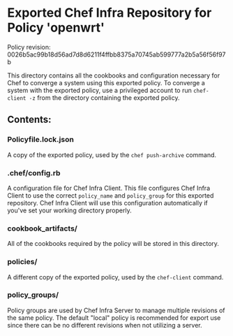 # Exported Chef Infra Repository for Policy 'openwrt'

Policy revision: 0026b5ac99b18d56ad7d8d6211f4ffbb8375a70745ab599777a2b5a56f56f97b

This directory contains all the cookbooks and configuration necessary for Chef
to converge a system using this exported policy. To converge a system with the
exported policy, use a privileged account to run `chef-client -z` from the
directory containing the exported policy.

## Contents:

### Policyfile.lock.json

A copy of the exported policy, used by the `chef push-archive` command.

### .chef/config.rb

A configuration file for Chef Infra Client. This file configures Chef Infra Client to
use the correct `policy_name` and `policy_group` for this exported repository. Chef
Infra Client will use this configuration automatically if you've set your working
directory properly.

### cookbook_artifacts/

All of the cookbooks required by the policy will be stored in this directory.

### policies/

A different copy of the exported policy, used by the `chef-client` command.

### policy_groups/

Policy groups are used by Chef Infra Server to manage multiple revisions of the same
policy. The default "local" policy is recommended for export use since there can be
no different revisions when not utilizing a server.
